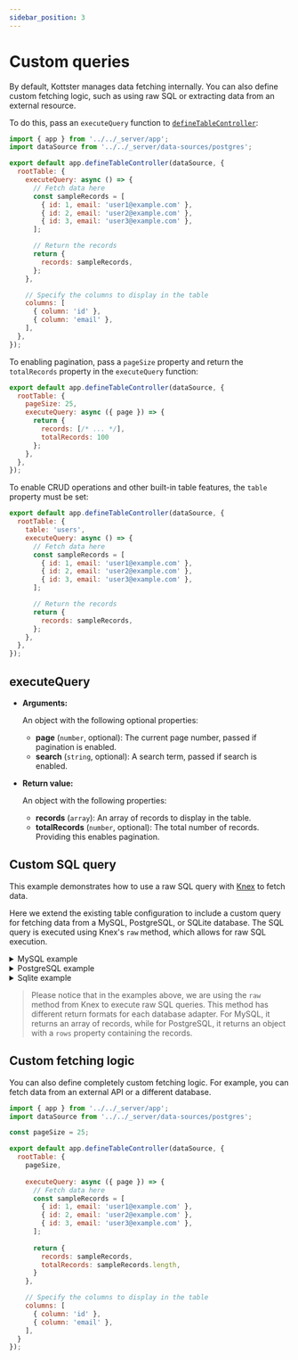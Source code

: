 ```yaml
---
sidebar_position: 3
---
```


# Custom queries

By default, Kottster manages data fetching internally. You can also define custom fetching logic, such as using raw SQL or extracting data from an external resource.

To do this, pass an `executeQuery` function to [`defineTableController`](/table/configuration/api):

```js title="app/pages/users/api.server.js"
import { app } from '../../_server/app';
import dataSource from '../../_server/data-sources/postgres';

export default app.defineTableController(dataSource, {
  rootTable: {
    executeQuery: async () => {
      // Fetch data here
      const sampleRecords = [
        { id: 1, email: 'user1@example.com' },
        { id: 2, email: 'user2@example.com' },
        { id: 3, email: 'user3@example.com' },
      ];

      // Return the records
      return {
        records: sampleRecords,
      };
    },

    // Specify the columns to display in the table
    columns: [
      { column: 'id' },
      { column: 'email' },
    ],
  },
});
```

To enabling pagination, pass a `pageSize` property and return the `totalRecords` property in the `executeQuery` function:

```js title="app/pages/users/api.server.js"
export default app.defineTableController(dataSource, {
  rootTable: {
    pageSize: 25,
    executeQuery: async ({ page }) => {
      return { 
        records: [/* ... */],
        totalRecords: 100 
      };
    },
  },
});
```

To enable CRUD operations and other built-in table features, the `table` property must be set:

```js title="app/pages/users/api.server.js"
export default app.defineTableController(dataSource, {
  rootTable: {
    table: 'users',
    executeQuery: async () => {
      // Fetch data here
      const sampleRecords = [
        { id: 1, email: 'user1@example.com' },
        { id: 2, email: 'user2@example.com' },
        { id: 3, email: 'user3@example.com' },
      ];

      // Return the records
      return {
        records: sampleRecords,
      };
    },
  },
});
```

## executeQuery

- **Arguments:**

  An object with the following optional properties:

  - **page** (`number`, optional): The current page number, passed if pagination is enabled.
  - **search** (`string`, optional): A search term, passed if search is enabled.

- **Return value:**

  An object with the following properties:

  - **records** (`array`): An array of records to display in the table.
  - **totalRecords** (`number`, optional): The total number of records. Providing this enables pagination.

## Custom SQL query

This example demonstrates how to use a raw SQL query with [Knex](https://knexjs.org/guide/raw.html) to fetch data.

Here we extend the existing table configuration to include a custom query for fetching data from a MySQL, PostgreSQL, or SQLite database. The SQL query is executed using Knex's `raw` method, which allows for raw SQL execution.

<details>
  <summary>MySQL example</summary>
  
  ```js title="app/pages/users/api.server.js"
  import { app } from '../../_server/app';
  import dataSource from '../../_server/data-sources/mysql';
  import pageSettings from './settings.json';

  const pageSize = 25;

  export default app.defineTableController(dataSource, {
    ...pageSettings,
    rootTable: {
      ...pageSettings.rootTable,
      pageSize,
      executeQuery: async ({ page }) => {
        const knex = dataSource.adapter.getClient();
        const offset = page ? (page - 1) * pageSize : 0;
        
        const [records] = await knex.raw(`
          SELECT 
            id, first_name, email 
          FROM 
            users
          LIMIT :pageSize OFFSET :offset
        `, { pageSize, offset });
  
        const [[{ count: totalRecords }]] = await knex.raw(`
          SELECT 
            COUNT(*) AS count 
          FROM 
            users
        `);
        
        return {
          records,
          totalRecords,
        }
      }
    }
  });
  ```

  ```jsx title="app/pages/users/index.jsx"
  import { TablePage } from '@kottster/react'; 

  export default () => (
    <TablePage />
  );
  ```
</details>

<details>
  <summary>PostgreSQL example</summary>
  
  ```js title="app/pages/users/api.server.js"
  import { app } from '../../_server/app';
  import dataSource from '../../_server/data-sources/postgres';
  import pageSettings from './settings.json';

  const pageSize = 25;

  export default app.defineTableController(dataSource, {
    ...pageSettings,
    rootTable: {
      ...pageSettings.rootTable,
      pageSize,
      executeQuery: async ({ page }) => {
        const knex = dataSource.adapter.getClient();
        const offset = page ? (page - 1) * pageSize : 0;
        
        const { rows: records } = await knex.raw(`
          SELECT 
            id, first_name, email 
          FROM 
            users
          LIMIT :pageSize OFFSET :offset
        `, { pageSize, offset });
  
        const { rows: [{ count: totalRecords }] } = await knex.raw(`
          SELECT 
            COUNT(*) AS count 
          FROM 
            users
        `);
        
        return {
          records,
          totalRecords,
        }
      }
    }
  });
  ```

  ```jsx title="app/pages/users/index.jsx"
  import { TablePage } from '@kottster/react'; 

  export default () => (
    <TablePage />
  );
  ```
</details>

<details>
  <summary>Sqlite example</summary>
  
  ```js title="app/pages/users/api.server.js"
  import { app } from '../../_server/app';
  import dataSource from '../../_server/data-sources/sqlite';
  import pageSettings from './settings.json';

  const pageSize = 25;

  export default app.defineTableController(dataSource, {
    ...pageSettings,
    rootTable: {
      ...pageSettings.rootTable,
      pageSize,
      executeQuery: async ({ page }) => {
        const knex = dataSource.adapter.getClient();
        const offset = page ? (page - 1) * pageSize : 0;
        
        const records = await knex.raw(`
          SELECT 
            id, first_name, email 
          FROM 
            users
          LIMIT :pageSize OFFSET :offset
        `, { pageSize, offset });
  
        const [{ count: totalRecords }] = await knex.raw(`
          SELECT 
            COUNT(*) AS count 
          FROM 
            users
        `);
        
        return {
          records,
          totalRecords,
        }
      }
    }
  });
  ```

  ```jsx title="app/pages/users/index.jsx"
  import { TablePage } from '@kottster/react'; 

  export default () => (
    <TablePage />
  );
  ```
</details>

> Please notice that in the examples above, we are using the `raw` method from Knex to execute raw SQL queries. This method has different return formats for each database adapter. For MySQL, it returns an array of records, while for PostgreSQL, it returns an object with a `rows` property containing the records.

## Custom fetching logic

You can also define completely custom fetching logic. For example, you can fetch data from an external API or a different database.

```js title="app/pages/users/api.server.js"
import { app } from '../../_server/app';
import dataSource from '../../_server/data-sources/postgres';

const pageSize = 25;

export default app.defineTableController(dataSource, {
  rootTable: {
    pageSize,
    
    executeQuery: async ({ page }) => {
      // Fetch data here
      const sampleRecords = [
        { id: 1, email: 'user1@example.com' },
        { id: 2, email: 'user2@example.com' },
        { id: 3, email: 'user3@example.com' },
      ];
      
      return {
        records: sampleRecords,
        totalRecords: sampleRecords.length,
      }
    },

    // Specify the columns to display in the table
    columns: [
      { column: 'id' },
      { column: 'email' },
    ],
  }
});
```
